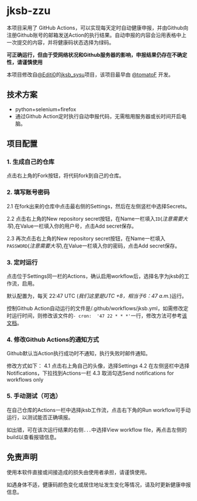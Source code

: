 # jksb-zzu

本项目采用了 GitHub Actions，可以实现每天定时自动健康申报，并由Github向注册Github账号的邮箱发送Action的执行结果。自动申报的内容会沿用表格中上一次提交的内容，并将健康码状态选择为绿码。

**可正确运行，但由于受网络状况和Github服务器的影响，申报结果仍存在不确定性，请谨慎使用**

本项目修改自[@Editi0](https://github.com/Editi0)的[jksb_sysu](https://github.com/Editi0/jksb_sysu)项目，该项目最早由 [@tomatoF](https://github.com/tomatoF) 开发。

## 技术方案

- python+selenium+firefox
- 通过Github Action定时执行自动申报代码，无需租用服务器或长时间开启电脑。

## 项目配置

### 1. 生成自己的仓库

点击右上角的Fork按钮，将代码fork到自己的仓库。

### 2. 填写账号密码

2.1 在fork出来的仓库中点击最右侧的Settings，然后在左侧竖栏中选择Secrets。

2.2 点击右上角的New repository secret按钮，在Name一栏填入`ID`(*注意需要大写*),在Value一栏填入你的用户号，点击Add secret保存。

2.3 再次点击右上角的New repository secret按钮，在Name一栏填入``PASSWORD``(*注意需要大写*),在Value一栏填入你的密码，点击Add secret保存。

### 3. 定时运行

点击位于Settings同一栏的Actions，确认启用workflow后，选择名字为jksb的工作流，启用。

默认配置为，每天 22:47 UTC (*我们这里是UTC +8，相当于6：47 a.m.*)运行。

控制Github Action自动运行的文件是/.github/workflows/jksb.yml，如需修改定时运行时间，则修改该文件的`- cron:  '47 22 * * *'`一行，修改方法可参考[该文档](https://docs.github.com/en/actions/learn-github-actions/events-that-trigger-workflows#scheduled-events)。

### 4. 修改Github Actions的通知方式

Github默认当Action执行成功时不通知，执行失败时邮件通知。

修改方式如下：
4.1 点击右上角自己的头像，选择Settings
4.2 在左侧竖栏中选择Notifications，下拉找到Actions一栏
4.3 取消勾选Send notifications for workflows only

### 5. 手动测试（可选）

在自己仓库的Actions一栏中选择jksb工作流，点击右下角的Run workflow可手动运行，以测试能否正确填报。

如出错，可在该次运行结果的右侧`...`中选择View workflow file，再点击左侧的build以查看报错信息。

## 免责声明

使用本软件直接或间接造成的损失由使用者承担，请谨慎使用。

如遇身体不适，健康码颜色变化或居住地址发生变化等情况，请及时更新健康申报信息。